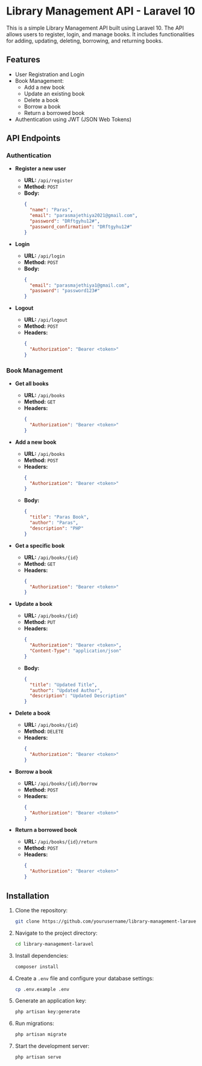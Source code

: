 # Library Management API - Laravel 10

This is a simple Library Management API built using Laravel 10. The API allows users to register, login, and manage books. It includes functionalities for adding, updating, deleting, borrowing, and returning books.

## Features

- User Registration and Login
- Book Management:
  - Add a new book
  - Update an existing book
  - Delete a book
  - Borrow a book
  - Return a borrowed book
- Authentication using JWT (JSON Web Tokens)

## API Endpoints

### Authentication

- **Register a new user**
  - **URL:** `/api/register`
  - **Method:** `POST`
  - **Body:**
    ```json
    {
      "name": "Paras",
      "email": "parasmajethiya2021@gmail.com",
      "password": "DRftgyhu12#",
      "password_confirmation": "DRftgyhu12#"
    }
    ```

- **Login**
  - **URL:** `/api/login`
  - **Method:** `POST`
  - **Body:**
    ```json
    {
      "email": "parasmajethiya1@gmail.com",
      "password": "password123#"
    }
    ```

- **Logout**
  - **URL:** `/api/logout`
  - **Method:** `POST`
  - **Headers:**
    ```json
    {
      "Authorization": "Bearer <token>"
    }
    ```

### Book Management

- **Get all books**
  - **URL:** `/api/books`
  - **Method:** `GET`
  - **Headers:**
    ```json
    {
      "Authorization": "Bearer <token>"
    }
    ```

- **Add a new book**
  - **URL:** `/api/books`
  - **Method:** `POST`
  - **Headers:**
    ```json
    {
      "Authorization": "Bearer <token>"
    }
    ```
  - **Body:**
    ```json
    {
      "title": "Paras Book",
      "author": "Paras",
      "description": "PHP"
    }
    ```

- **Get a specific book**
  - **URL:** `/api/books/{id}`
  - **Method:** `GET`
  - **Headers:**
    ```json
    {
      "Authorization": "Bearer <token>"
    }
    ```

- **Update a book**
  - **URL:** `/api/books/{id}`
  - **Method:** `PUT`
  - **Headers:**
    ```json
    {
      "Authorization": "Bearer <token>",
      "Content-Type": "application/json"
    }
    ```
  - **Body:**
    ```json
    {
      "title": "Updated Title",
      "author": "Updated Author",
      "description": "Updated Description"
    }
    ```

- **Delete a book**
  - **URL:** `/api/books/{id}`
  - **Method:** `DELETE`
  - **Headers:**
    ```json
    {
      "Authorization": "Bearer <token>"
    }
    ```

- **Borrow a book**
  - **URL:** `/api/books/{id}/borrow`
  - **Method:** `POST`
  - **Headers:**
    ```json
    {
      "Authorization": "Bearer <token>"
    }
    ```

- **Return a borrowed book**
  - **URL:** `/api/books/{id}/return`
  - **Method:** `POST`
  - **Headers:**
    ```json
    {
      "Authorization": "Bearer <token>"
    }
    ```

## Installation

1. Clone the repository:
   ```bash
   git clone https://github.com/yourusername/library-management-laravel.git
   ```

2. Navigate to the project directory:
   ```bash
   cd library-management-laravel
   ```

3. Install dependencies:
   ```bash
   composer install
   ```

4. Create a `.env` file and configure your database settings:
   ```bash
   cp .env.example .env
   ```

5. Generate an application key:
   ```bash
   php artisan key:generate
   ```

6. Run migrations:
   ```bash
   php artisan migrate
   ```

7. Start the development server:
   ```bash
   php artisan serve
   ```